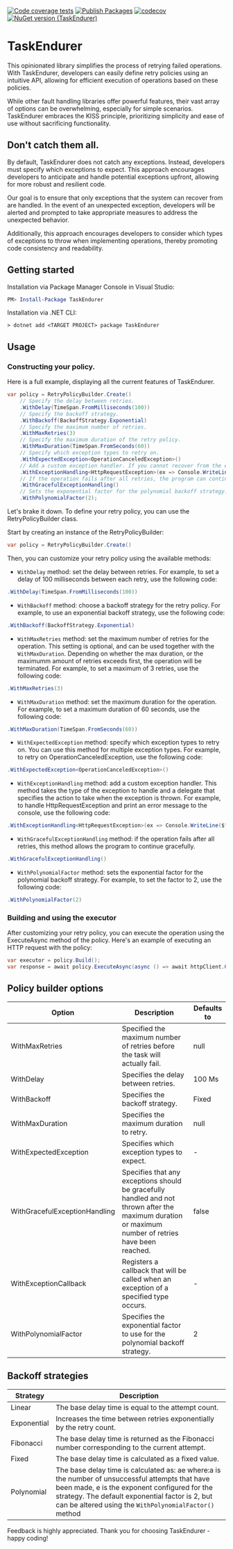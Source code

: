 [![Code coverage tests](https://github.com/tluijken/task-endurer/actions/workflows/CODE_COVERAGE_TESTS.yml/badge.svg)](https://github.com/tluijken/task-endurer/actions/workflows/CODE_COVERAGE_TESTS.yml)
[![Publish Packages](https://github.com/tluijken/task-endurer/actions/workflows/PUBLISH_PACKAGES.yml/badge.svg)](https://github.com/tluijken/task-endurer/actions/workflows/PUBLISH_PACKAGES.yml)
[![codecov](https://codecov.io/gh/tluijken/task-endurer/branch/main/graph/badge.svg)](https://app.codecov.io/gh/tluijken/task-endurer)
[![NuGet version (TaskEndurer)](https://img.shields.io/nuget/v/TaskEndurer.svg?style=flat-square)](https://www.nuget.org/packages/TaskEndurer/)

# TaskEndurer
This opinionated library simplifies the process of retrying failed operations. With TaskEndurer, developers can easily define retry policies using an intuitive API, allowing for efficient execution of operations based on these policies.

While other fault handling libraries offer powerful features, their vast array of options can be overwhelming, especially for simple scenarios. TaskEndurer embraces the KISS principle, prioritizing simplicity and ease of use without sacrificing functionality.

## Don't catch them all.
By default, TaskEndurer does not catch any exceptions. Instead, developers must specify which exceptions to expect. This approach encourages developers to anticipate and handle potential exceptions upfront, allowing for more robust and resilient code.

Our goal is to ensure that only exceptions that the system can recover from are handled. In the event of an unexpected exception, developers will be alerted and prompted to take appropriate measures to address the unexpected behavior.

Additionally, this approach encourages developers to consider which types of exceptions to throw when implementing operations, thereby promoting code consistency and readability.


## Getting started

Installation via Package Manager Console in Visual Studio:

```powershell
PM> Install-Package TaskEndurer
```

Installation via .NET CLI:

```console
> dotnet add <TARGET PROJECT> package TaskEndurer
```

## Usage

### Constructing your policy.
Here is a full example, displaying all the current features of TaskEndurer.
```csharp
var policy = RetryPolicyBuilder.Create()
    // Specify the delay between retries.
    .WithDelay(TimeSpan.FromMilliseconds(100))
    // Specify the backoff strategy.
    .WithBackoff(BackoffStrategy.Exponential)
    // Specify the maximum number of retries.
    .WithMaxRetries(3)
    // Specify the maximum duration of the retry policy.
    .WithMaxDuration(TimeSpan.FromSeconds(60))
    // Specify which exception types to retry on.
    .WithExpectedException<OperationCanceledException>()
    // Add a custom exception handler. If you cannot recover from the exception, you can throw it again.
    .WithExceptionHandling<HttpRequestException>(ex => Console.WriteLine($"Unable to handle HttpRequest: {ex}"))
    // If the operation fails after all retries, the program can continue gracefully.
    .WithGracefulExceptionHandling()
    // Sets the exponential factor for the polynomial backoff strategy.
    .WithPolynomialFactor(2);
```

Let's brake it down.
To define your retry policy, you can use the RetryPolicyBuilder class.

Start by creating an instance of the RetryPolicyBuilder:
```csharp
var policy = RetryPolicyBuilder.Create()
```
Then, you can customize your retry policy using the available methods:

* `WithDelay` method: set the delay between retries. For example, to set a delay of 100 milliseconds between each retry, use the following code:
```csharp
.WithDelay(TimeSpan.FromMilliseconds(100))
```
*  `WithBackoff` method: choose a backoff strategy for the retry policy. For example, to use an exponential backoff strategy, use the following code:
```csharp
.WithBackoff(BackoffStrategy.Exponential)
```
* `WithMaxRetries` method: set the maximum number of retries for the operation. This setting is optional, and can be used together with the `WithMaxDuration`. Depending on whether the max duration, or the maximumm amount of retries exceeds first, the operation will be terminated. For example, to set a maximum of 3 retries, use the following code:
```csharp
.WithMaxRetries(3)
```

* `WithMaxDuration` method: set the maximum duration for the operation. For example, to set a maximum duration of 60 seconds, use the following code:
```csharp
.WithMaxDuration(TimeSpan.FromSeconds(60))
```

* `WithExpectedException` method: specify which exception types to retry on. You can use this method for multiple exception types. For example, to retry on OperationCanceledException, use the following code:
```csharp
.WithExpectedException<OperationCanceledException>()
```

* `WithExceptionHandling` method: add a custom exception handler. This method takes the type of the exception to handle and a delegate that specifies the action to take when the exception is thrown. For example, to handle HttpRequestException and print an error message to the console, use the following code:
```csharp
.WithExceptionHandling<HttpRequestException>(ex => Console.WriteLine($"Unable to handle HttpRequest: {ex}"))
```

* `WithGracefulExceptionHandling` method: if the operation fails after all retries, this method allows the program to continue gracefully.
```csharp
.WithGracefulExceptionHandling()
```

* `WithPolynomialFactor` method: sets the exponential factor for the polynomial backoff strategy. For example, to set the factor to 2, use the following code:
```csharp
.WithPolynomialFactor(2)
```

### Building and using the executor

After customizing your retry policy, you can execute the operation using the ExecuteAsync method of the policy. Here's an example of executing an HTTP request with the policy:

```csharp 
var executor = policy.Build();
var response = await policy.ExecuteAsync(async () => await httpClient.GetAsync("https://www.github.com"));
```

## Policy builder options
| Option                        | Description                                                                                                                                          | Defaults to |
|-------------------------------|------------------------------------------------------------------------------------------------------------------------------------------------------|-------------|
| WithMaxRetries                | Specified the maximum number of retries before the task will actually fail.                                                                          | null        |
| WithDelay                     | Specifies the delay between retries.                                                                                                                 | 100 Ms      |
| WithBackoff                   | Specifies the backoff strategy.                                                                                                                      | Fixed       |
| WithMaxDuration               | Specifies the maximum duration to retry.                                                                                                             | null        |
| WithExpectedException         | Specifies which exception types to expect.                                                                                                           | -           |
| WithGracefulExceptionHandling | Specifies that any exceptions should be gracefully handled and not thrown after the maximum duration or maximum number of retries have been reached. | false       |
| WithExceptionCallback         | Registers a callback that will be called when an exception of a specified type occurs.                                                               | -           |
| WithPolynomialFactor          | Specifies the exponential factor to use for the polynomial backoff strategy.                                                                         | 2           |




## Backoff strategies
| Strategy    | Description                                                                                                                                                                                                                                                     |
|-------------|-----------------------------------------------------------------------------------------------------------------------------------------------------------------------------------------------------------------------------------------------------------------|
| Linear      | The base delay time is equal to the attempt count.                                                                                                                                                                                                              |
| Exponential | Increases the time between retries exponentially by the retry count.                                                                                                                                                                                            |
| Fibonacci   | The base delay time is returned as the Fibonacci number corresponding to the current attempt.                                                                                                                                                                   |
| Fixed       | The base delay time is calculated as a fixed value.                                                                                                                                                                                                             |
| Polynomial  | The base delay time is calculated as: ae where:a is the number of unsuccessful attempts that have been made, e is the exponent configured for the strategy. The default exponential factor is 2, but can be altered using the `WithPolynomialFactor()` method |

Feedback is highly appreciated. Thank you for choosing TaskEndurer - happy coding!

